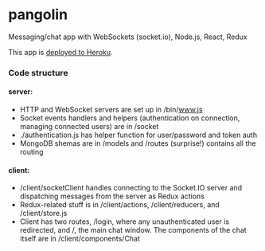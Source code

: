 # pangolin
Messaging/chat app with WebSockets (socket.io), Node.js, React, Redux

This app is [deployed to Heroku](https://pangolin.herokuapp.com).

### Code structure
#### server:
* HTTP and WebSocket servers are set up in /bin/www.js
* Socket events handlers and helpers (authentication on connection, managing connected users) are in /socket
* ./authentication.js has helper function for user/password and token auth
* MongoDB shemas are in /models and /routes (surprise!) contains all the routing

#### client:
* /client/socketClient handles connecting to the Socket.IO server and dispatching messages from the server as Redux actions
* Redux-related stuff is in /client/actions, /client/reducers, and /client/store.js
* Client has two routes, /login, where any unauthenticated user is redirected, and /, the main chat window. The components of the chat itself are in /client/components/Chat
